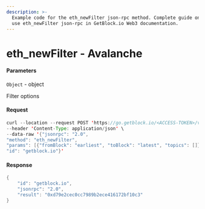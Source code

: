 ```yaml
---
description: >-
  Example code for the eth_newFilter json-rpc method. Сomplete guide on how to
  use eth_newFilter json-rpc in GetBlock.io Web3 documentation.
---
```


# eth\_newFilter - Avalanche

#### Parameters

`Object` - object

Filter options

#### Request

```java
curl --location --request POST 'https://go.getblock.io/<ACCESS-TOKEN>/v1/mainnet/ext/bc/C/rpc' \
--header 'Content-Type: application/json' \
--data-raw '{"jsonrpc": "2.0",
"method": "eth_newFilter",
"params": [{"fromBlock": "earliest", "toBlock": "latest", "topics": []}],
"id": "getblock.io"}'
```

#### Response

```java
{
    "id": "getblock.io",
    "jsonrpc": "2.0",
    "result": "0xd79e2cec0cc7989b2ece416172bf10c3"
}
```
